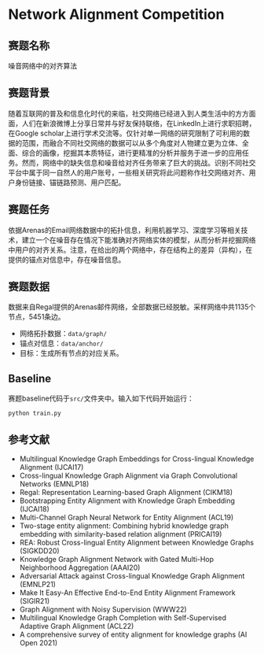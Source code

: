 # Network Alignment Competition

## 赛题名称
噪音网络中的对齐算法
## 赛题背景
随着互联网的普及和信息化时代的来临，社交网络已经进入到人类生活中的方方面面，人们在新浪微博上分享日常并与好友保持联络，在LinkedIn上进行求职招聘，在Google scholar上进行学术交流等。仅针对单一网络的研究限制了可利用的数据的范围，而融合不同社交网络的数据可以从多个角度对人物建立更为立体、全面、综合的画像，挖掘其本质特征，进行更精准的分析并服务于进一步的应用任务。然而，网络中的缺失信息和噪音给对齐任务带来了巨大的挑战。识别不同社交平台中属于同一自然人的用户账号，一些相关研究将此问题称作社交网络对齐、用户身份链接、锚链路预测、用户匹配。

## 赛题任务
依据Arenas的Email网络数据中的拓扑信息，利用机器学习、深度学习等相关技术，建立一个在噪音存在情况下能准确对齐网络实体的模型，从而分析并挖掘网络中用户的对齐关系。注意，在给出的两个网络中，存在结构上的差异（异构），在提供的锚点对信息中，存在噪音信息。

## 赛题数据
数据来自Regal提供的Arenas邮件网络，全部数据已经脱敏。采样网络中共1135个节点，5451条边。
+ 网络拓扑数据：`data/graph/`
+ 锚点对信息：`data/anchor/`
+ 目标：生成所有节点的对应关系。

## Baseline
赛题baseline代码于`src/`文件夹中。输入如下代码开始运行：

```shell
python train.py
```

## 参考文献
+ Multilingual Knowledge Graph Embeddings for Cross-lingual Knowledge Alignment (IJCAI17)
+ Cross-lingual Knowledge Graph Alignment via Graph Convolutional Networks (EMNLP18)
+ Regal: Representation Learning-based Graph Alignment (CIKM18)
+ Bootstrapping Entity Alignment with Knowledge Graph Embedding (IJCAI18)
+ Multi-Channel Graph Neural Network for Entity Alignment (ACL19)
+ Two-stage entity alignment: Combining hybrid knowledge graph embedding with similarity-based relation alignment (PRICAI19)
+ REA: Robust Cross-lingual Entity Alignment between Knowledge Graphs (SIGKDD20)
+ Knowledge Graph Alignment Network with Gated Multi-Hop Neighborhood Aggregation (AAAI20)
+ Adversarial Attack against Cross-lingual Knowledge Graph Alignment (EMNLP21)
+ Make It Easy-An Effective End-to-End Entity Alignment Framework (SIGIR21)
+ Graph Alignment with Noisy Supervision (WWW22)
+ Multilingual Knowledge Graph Completion with Self-Supervised Adaptive Graph Alignment (ACL22)
+ A comprehensive survey of entity alignment for knowledge graphs (AI Open 2021)